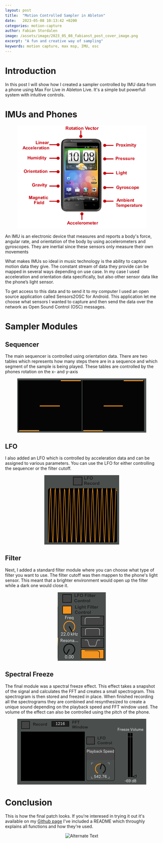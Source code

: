 ```yaml
---
layout: post
title:  "Motion Controlled Sampler in Ableton"
date:   2023-05-08 10:13:42 +0200
categories: motion-capture
author: Fabian Stordalen
image: /assets/image/2023_05_08_fabianst_post_cover_image.png
excerpt: "A fun and creative way of sampling"
keywords: motion capture, max msp, IMU, osc
---
```


# Introduction

In this post I will show how I created a sampler controlled by IMU data from a phone using Max For Live in Ableton Live. It's a simple but powerfull system with intuitive controls.

# IMUs and Phones

<figure style="text-align: center;">
   <img src="/assets/image/2023_05_08_fabianst_phonesensors.png" alt="Alternate Text" width="auto" />
</figure>

An IMU is an electronic device that measures and reports a body's force, angular rate, and orientation of the body by using accelerometers and gyroscopes. They are inertial since these sensors only measure their own movements 

What makes IMUs so ideal in music technology is the ability to capture motion data they give. The constant stream of data they provide can be mapped in several ways depending on use case. In my case I used acceleration and orientation data specifically, but also other sensor data like the phone’s light sensor.

To get access to this data and to send it to my computer I used an open source application called Sensors2OSC for Android. This application let me choose what sensors I wanted to capture and then send the data over the network as Open Sound Control (OSC) messages.

# Sampler Modules

## Sequencer

The main sequencer is controlled using orientation data. There are two tables which represents how many steps there are in a sequence and which segment of the sample is being played. These tables are controlled by the phones rotation on the x- and y-axis

<figure style="text-align: center;">
   <img src="/assets/image/2023_05_08_fabianst_tables.png" alt="Alternate Text" width="auto" />
</figure>

## LFO

I also added an LFO which is controlled by acceleration data and can be assigned to various parameters. You can use the LFO for either controlling the sequencer or the filter cutoff.

<figure style="text-align: center;">
   <img src="/assets/image/2023_05_08_fabianst_lfo.png" alt="Alternate Text" width="auto" />
</figure>

## Filter

Next, I added a standard filter module where you can choose what type of filter you want to use. The filter cutoff was then mappen to the phone's light sensor. This meant that a brighter environment would open up the filter while a dark one would close it.

<figure style="text-align: center;">
   <img src="/assets/image/2023_05_08_fabianst_filter.png" alt="Alternate Text" width="auto" />
</figure>

## Spectral Freeze

The final module was a spectral freeze effect. This effect takes a snapshot of the signal and calculates the FFT and creates a small spectrogram. This spectrogram is then stored and freezed in place. When finished recording all the spectrograms they are combined and resynthesized to create a unique sound depending on the playback speed and FFT window used. The volume of the effect can also be controlled using the pitch of the phone.

<figure style="text-align: center;">
   <img src="/assets/image/2023_05_08_fabianst_spectralfreeze.png" alt="Alternate Text" width="auto" />
</figure>

# Conclusion

This is how the final patch looks. If you're interesed in trying it out it's available on my [Github page](https://github.com/FabianStord/Motion-Sampler) I've included a README which throughly explains all functions and how they're used.

<figure style="text-align: center;">
   <img src="https://www.uio.no/english/studies/programmes/mct-master/blog/assets/image/2023_05_08_fabianst_sampler.png?alt=original" alt="Alternate Text" width="auto" />
</figure>